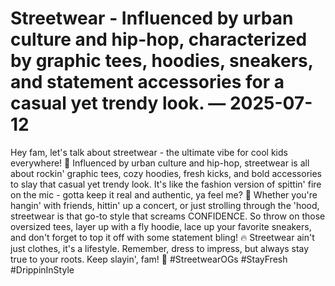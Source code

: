 # Streetwear - Influenced by urban culture and hip-hop, characterized by graphic tees, hoodies, sneakers, and statement accessories for a casual yet trendy look. — 2025-07-12

Hey fam, let's talk about streetwear - the ultimate vibe for cool kids everywhere! 🌟 Influenced by urban culture and hip-hop, streetwear is all about rockin' graphic tees, cozy hoodies, fresh kicks, and bold accessories to slay that casual yet trendy look. It's like the fashion version of spittin' fire on the mic - gotta keep it real and authentic, ya feel me? 👊 Whether you're hangin' with friends, hittin' up a concert, or just strolling through the 'hood, streetwear is that go-to style that screams CONFIDENCE. So throw on those oversized tees, layer up with a fly hoodie, lace up your favorite sneakers, and don't forget to top it off with some statement bling! 🔥 Streetwear ain't just clothes, it's a lifestyle. Remember, dress to impress, but always stay true to your roots. Keep slayin', fam! 💯 #StreetwearOGs #StayFresh #DrippinInStyle